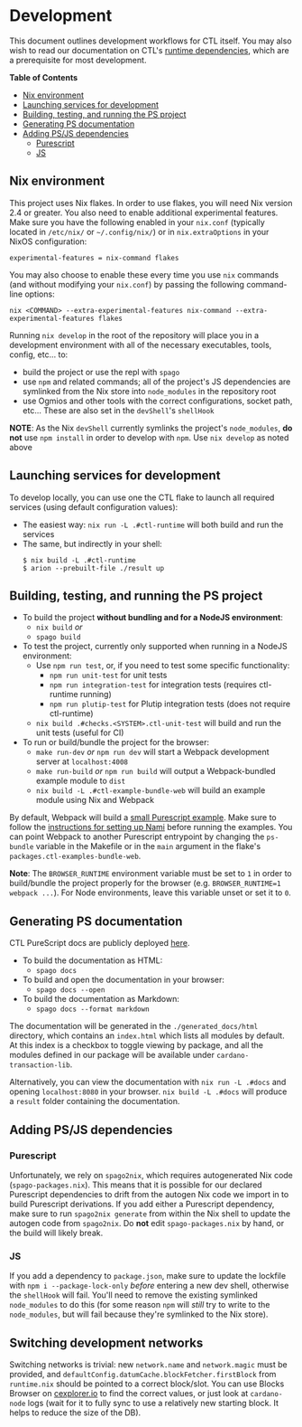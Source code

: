 # Development

This document outlines development workflows for CTL itself. You may also wish to read our documentation on CTL's [runtime dependencies](./runtime.md), which are a prerequisite for most development.

**Table of Contents**

- [Nix environment](#nix-environment)
- [Launching services for development](#launching-services-for-development)
- [Building, testing, and running the PS project](#building-testing-and-running-the-ps-project)
- [Generating PS documentation](#generating-ps-documentation)
- [Adding PS/JS dependencies](#adding-psjs-dependencies)
  - [Purescript](#purescript)
  - [JS](#js)

## Nix environment

This project uses Nix flakes. In order to use flakes, you will need Nix version 2.4 or greater. You also need to enable additional experimental features. Make sure you have the following enabled in your `nix.conf` (typically located in `/etc/nix/` or `~/.config/nix/`) or in `nix.extraOptions` in your NixOS configuration:

```
experimental-features = nix-command flakes
```

You may also choose to enable these every time you use `nix` commands (and without modifying your `nix.conf`) by passing the following command-line options:

```
nix <COMMAND> --extra-experimental-features nix-command --extra-experimental-features flakes
```

Running `nix develop` in the root of the repository will place you in a development environment with all of the necessary executables, tools, config, etc... to:

- build the project or use the repl with `spago`
- use `npm` and related commands; all of the project's JS dependencies are symlinked from the Nix store into `node_modules` in the repository root
- use Ogmios and other tools with the correct configurations, socket path, etc... These are also set in the `devShell`'s `shellHook`

**NOTE**: As the Nix `devShell` currently symlinks the project's `node_modules`, **do not** use `npm install` in order to develop with `npm`. Use `nix develop` as noted above

## Launching services for development

To develop locally, you can use one the CTL flake to launch all required services (using default configuration values):

- The easiest way: `nix run -L .#ctl-runtime` will both build and run the services
- The same, but indirectly in your shell:
  ```
  $ nix build -L .#ctl-runtime
  $ arion --prebuilt-file ./result up
  ```

## Building, testing, and running the PS project

- To build the project **without bundling and for a NodeJS environment**:
  - `nix build` _or_
  - `spago build`
- To test the project, currently only supported when running in a NodeJS environment:
  - Use `npm run test`, or, if you need to test some specific functionality:
    - `npm run unit-test` for unit tests
    - `npm run integration-test` for integration tests (requires ctl-runtime running)
    - `npm run plutip-test` for Plutip integration tests (does not require ctl-runtime)
  - `nix build .#checks.<SYSTEM>.ctl-unit-test` will build and run the unit tests (useful for CI)
- To run or build/bundle the project for the browser:
  - `make run-dev` _or_ `npm run dev` will start a Webpack development server at `localhost:4008`
  - `make run-build` _or_ `npm run build` will output a Webpack-bundled example module to `dist`
  - `nix build -L .#ctl-example-bundle-web` will build an example module using Nix and Webpack

By default, Webpack will build a [small Purescript example](../examples/Pkh2Pkh.purs). Make sure to follow the [instructions for setting up Nami](./runtime.md#other-requirements) before running the examples. You can point Webpack to another Purescript entrypoint by changing the `ps-bundle` variable in the Makefile or in the `main` argument in the flake's `packages.ctl-examples-bundle-web`.

**Note**: The `BROWSER_RUNTIME` environment variable must be set to `1` in order to build/bundle the project properly for the browser (e.g. `BROWSER_RUNTIME=1 webpack ...`). For Node environments, leave this variable unset or set it to `0`.

## Generating PS documentation

CTL PureScript docs are publicly deployed [here](https://plutonomicon.github.io/cardano-transaction-lib/).

- To build the documentation as HTML:
  - `spago docs`
- To build and open the documentation in your browser:
  - `spago docs --open`
- To build the documentation as Markdown:
  - `spago docs --format markdown`

The documentation will be generated in the `./generated_docs/html` directory, which contains an `index.html` which lists all modules by default. At this index is a checkbox to toggle viewing by package, and all the modules defined in our package will be available under `cardano-transaction-lib`.

Alternatively, you can view the documentation with `nix run -L .#docs` and opening `localhost:8080` in your browser. `nix build -L .#docs` will produce a `result` folder containing the documentation.

## Adding PS/JS dependencies

### Purescript

Unfortunately, we rely on `spago2nix`, which requires autogenerated Nix code (`spago-packages.nix`). This means that it is possible for our declared Purescript dependencies to drift from the autogen Nix code we import in to build Purescript derivations. If you add either a Purescript dependency, make sure to run `spago2nix generate` from within the Nix shell to update the autogen code from `spago2nix`. Do **not** edit `spago-packages.nix` by hand, or the build will likely break.

### JS

If you add a dependency to `package.json`, make sure to update the lockfile with `npm i --package-lock-only` _before_ entering a new dev shell, otherwise the `shellHook` will fail. You'll need to remove the existing symlinked `node_modules` to do this (for some reason `npm` will _still_ try to write to the `node_modules`, but will fail because they're symlinked to the Nix store).

## Switching development networks

Switching networks is trivial: new `network.name` and `network.magic` must be provided, and `defaultConfig.datumCache.blockFetcher.firstBlock` from `runtime.nix` should be pointed to a correct block/slot. You can use Blocks Browser on [cexplorer.io](https://cexplorer.io) to find the correct values, or just look at `cardano-node` logs (wait for it to fully sync to use a relatively new starting block. It helps to reduce the size of the DB).
